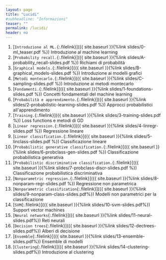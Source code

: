 ```yaml
---
layout: page
title: "Lucidi"
#subheadline: "Informazioni"
teaser: ""
permalink: /lucidi/
header: no
---
```


1. [`Introduzione al ML.`{:.filelink}]({{ site.baseurl }}{%link slides/0-ml_teaser.pdf %}) Introduzione al machine learning
1. [`Probability recall.`{:.filelink}]({{ site.baseurl }}{%link slides/A-probability_recall-slides.pdf %}) Richiami di probabilità
1. [`Graphical models.`{:.filelink}]({{ site.baseurl }}{%link slides/B-graphical_models-slides.pdf %}) Introduzione ai modelli grafici
1. [`Metodi montecarlo.`{:.filelink}]({{ site.baseurl }}{%link slides/C-sampling-slides.pdf %}) Introduzione ai metodi montecarlo
1. [`Fondamenti.`{:.filelink}]({{ site.baseurl }}{%link slides/1-foundations-slides.pdf %}) Concetti fondamentali del machine learning
1. [`Probabilità e apprendimento.`{:.filelink}]({{ site.baseurl }}{%link slides/2-probabilistic-learning-slides.pdf %}) Approcci probabilistici all'apprendimento
1. [`Training.`{:.filelink}]({{ site.baseurl }}{%link slides/3-training-slides.pdf %}) Loss functions e metodi di GD
1. [`Linear regression.`{:.filelink}]({{ site.baseurl }}{%link slides/4-linregr-slides.pdf %}) Regressione lineare
1. [`Linear classification.`{:.filelink}]({{ site.baseurl }}{%link slides/5-linclass-slides.pdf %}) Classificazione lineare
1. [`Probabilistic generative classification.`{:.filelink}]({{ site.baseurl }}{%link slides/6-probclass-gen-slides.pdf %}) Classificazione probabilistica generativa
1. [`Probabilistic discriminative classification.`{:.filelink}]({{ site.baseurl }}{%link slides/7-probclass-discr-slides.pdf %}) Classificazione probabilistica discriminativa
1. [`Nonparametric regression.`{:.filelink}]({{ site.baseurl }}{%link slides/8-nonparam-regr-slides.pdf %}) Regressione non parametrica
1. [`Nonparametric classification`{:.filelink}]({{ site.baseurl }}{%link slides/9-nonparam-class-slides.pdf%}) Modelli non parametrici per la classificazione
1. [`SVM`{:.filelink}]({{ site.baseurl }}{%link slides/10-svm-slides.pdf%}) Support vector machines
1. [`Neural networks`{:.filelink}]({{ site.baseurl }}{%link slides/11-neural-slides.pdf%}) Reti neurali
1. [`Decision trees`{:.filelink}]({{ site.baseurl }}{%link slides/12-dectrees-slides.pdf%}) Alberi di decisione
1. [`Ensemble`{:.filelink}]({{ site.baseurl }}{%link slides/13-ensemble-slides.pdf%}) Ensemble di modelli
1. [`Clustering`{:.filelink}]({{ site.baseurl }}{%link slides/14-clustering-slides.pdf%}) Introduzione al clustering